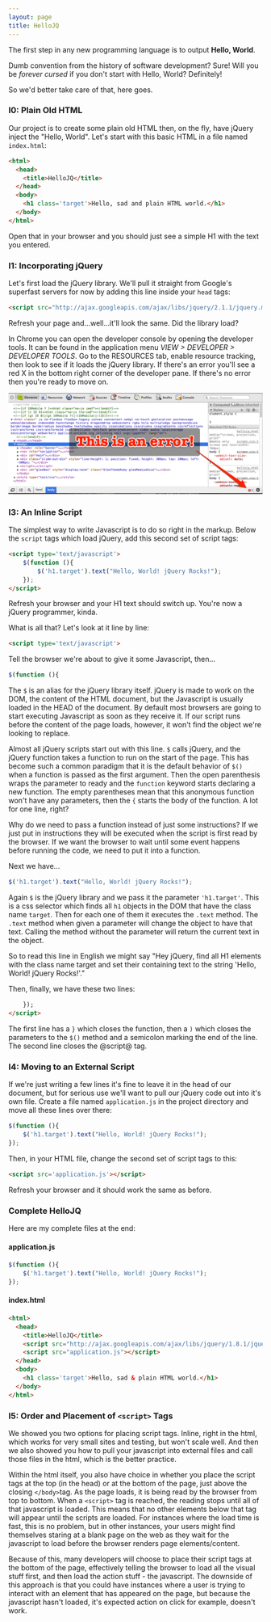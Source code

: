 ```yaml
---
layout: page
title: HelloJQ
---
```


The first step in any new programming language is to output **Hello, World**. 

Dumb convention from the history of software development? Sure! Will you be *forever cursed* if you don't start with Hello, World? Definitely!

So we'd better take care of that, here goes.

### I0: Plain Old HTML

Our project is to create some plain old HTML then, on the fly, have jQuery inject the "Hello, World".  Let's start with this basic HTML in a file named `index.html`:

```html
<html>
  <head>
    <title>HelloJQ</title>
  </head>
  <body>
    <h1 class='target'>Hello, sad and plain HTML world.</h1>
  </body>
</html>
```

Open that in your browser and you should just see a simple H1 with the text you entered.

### I1: Incorporating jQuery

Let's first load the jQuery library.  We'll pull it straight from Google's superfast servers for now by adding this line inside your `head` tags:

```html
<script src="http://ajax.googleapis.com/ajax/libs/jquery/2.1.1/jquery.min.js"></script>
```

Refresh your page and...well...it'll look the same.  Did the library load?  

In Chrome you can open the developer console by opening the developer tools. It can be found in the application menu *VIEW > DEVELOPER > DEVELOPER TOOLS*.  Go to the RESOURCES tab, enable resource tracking, then look to see if it loads the jQuery library.  If there's an error you'll see a red X in the bottom right corner of the developer pane.  If there's no error then you're ready to move on.

![image](hellojq-developer-tools-error.png)

### I3: An Inline Script

The simplest way to write Javascript is to do so right in the markup.  Below the `script` tags which load jQuery, add this second set of script tags:

```html
<script type='text/javascript'>
    $(function (){
        $('h1.target').text("Hello, World! jQuery Rocks!");
    });
</script>
```

Refresh your browser and your H1 text should switch up.  You're now a jQuery programmer, kinda.

What is all that?  Let's look at it line by line:

```html
<script type='text/javascript'>
```

Tell the browser we're about to give it some Javascript, then...

```javascript
$(function (){
```

The `$` is an alias for the jQuery library itself.  jQuery is made to work on the DOM, the content of the HTML document, but the Javascript is usually loaded in the HEAD of the document.  By default most browsers are going to start executing Javascript as soon as they receive it.  If our script runs before the content of the page loads, however, it won't find the object we're looking to replace.

Almost all jQuery scripts start out with this line.  `$` calls jQuery, and the jQuery function takes a function to run on the start of the page.  This has become such a common paradigm that it is the default behavior of `$()` when a function is passed as the first argument.  Then the open parenthesis wraps the parameter to ready and the `function` keyword starts declaring a new function.  The empty parentheses mean that this anonymous function won't have any parameters, then the `{` starts the body of the function.  A lot for one line, right?

Why do we need to pass a function instead of just some instructions? If we just put in instructions they will be executed when the script is first read by the browser.  If we want the browser to wait until some event happens before running the code, we need to put it into a function.

Next we have...

```javascript
$('h1.target').text("Hello, World! jQuery Rocks!");
```

Again `$` is the jQuery library and we pass it the parameter `'h1.target'`.  This is a css selector which finds all `h1` objects in the DOM that have the class name `target`.  Then for each one of them it executes the `.text` method. The `.text` method when given a parameter will change the object to have that text. Calling the method without the parameter will return the current text in the object.

So to read this line in English we might say "Hey jQuery, find all H1 elements with the class name target and set their containing text to the string 'Hello, World! jQuery Rocks!'."

Then, finally, we have these two lines:

```html
    });
</script>
```

The first line has a `}` which closes the function, then a `)` which closes the parameters to the `$()` method and a semicolon marking the end of the line.  The second line closes the @script@ tag.

### I4: Moving to an External Script

If we're just writing a few lines it's fine to leave it in the head of our document, but for serious use we'll want to pull our jQuery code out into it's own file.  Create a file named `application.js` in the project directory and move all these lines over there:

```javascript
$(function (){
    $('h1.target').text("Hello, World! jQuery Rocks!");
});
```

Then, in your HTML file, change the second set of script tags to this:

```html
<script src='application.js'></script>
```

Refresh your browser and it should work the same as before.

### Complete HelloJQ

Here are my complete files at the end:

#### application.js

```javascript
$(function (){
    $('h1.target').text("Hello, World! jQuery Rocks!");
});
```

#### index.html

```html
<html>
  <head>
    <title>HelloJQ</title>
    <script src="http://ajax.googleapis.com/ajax/libs/jquery/1.8.1/jquery.min.js"></script>
    <script src="application.js"></script>
  </head>
  <body>
    <h1 class='target'>Hello, sad & plain HTML world.</h1>
  </body>
</html>
```

### I5: Order and Placement of `<script>` Tags

We showed you two options for placing script tags. Inline, right in the html, which works for very small sites and testing, but won't scale well. And then we also showed you how to pull your javascript into external files and call those files in the html, which is the better practice. 

Within the html itself, you also have choice in whether you place the script tags at the top (in the head) or at the bottom of the page, just above the closing `</body>`tag. As the page loads, it is being read by the browser from top to bottom. When a `<script>` tag is reached, the reading stops until all of that javascript is loaded. This means that no other elements below that tag will appear until the scripts are loaded. For instances where the load time is fast, this is no problem, but in other instances, your users might find themselves staring at a blank page on the web as they wait for the javascript to load before the browser renders page elements/content.

Because of this, many developers will choose to place their script tags at the bottom of the page, effectively telling the browser to load all the visual stuff first, and then load the action stuff - the javascript. The downside of this approach is that you could have instances where a user is trying to interact with an element that has appeared on the page, but because the javascript hasn't loaded, it's expected action on click for example, doesn't work. 
